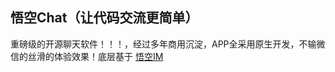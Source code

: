 ##  悟空Chat（让代码交流更简单）

重磅级的开源聊天软件！！！，经过多年商用沉淀，APP全采用原生开发，不输微信的丝滑的体验效果！底层基于 [悟空IM](https://github.com/WuKongIM/WuKongIM)



